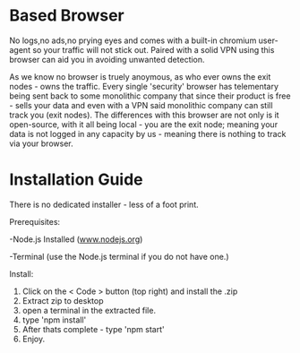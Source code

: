 # Based Browser

No logs,no ads,no prying eyes and comes with a built-in chromium user-agent so your traffic will not stick out. Paired with a solid VPN using this browser can aid you in avoiding unwanted detection.

As we know no browser is truely anoymous, as who ever owns the exit nodes - owns the traffic. Every single 'security' browser has telementary being sent back to some monolithic company that since their product is free - sells your data and even with a VPN said monolithic company can still track you (exit nodes). The differences with this browser are not only is it open-source, with it all being local - you are the exit node; meaning your data is not logged in any capacity by us - meaning there is nothing to track via your browser.
# Installation Guide

There is no dedicated installer - less of a foot print. 

Prerequisites: 

-Node.js Installed (www.nodejs.org)

-Terminal (use the Node.js terminal if you do not have one.)

Install:
1. Click on the < Code > button (top right) and install the .zip
2. Extract zip to desktop
3. open a terminal in the extracted file.
4. type 'npm install'
5. After thats complete - type 'npm start'
6. Enjoy.
